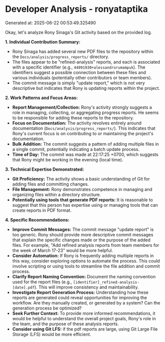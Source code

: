 # Developer Analysis - ronyataptika
Generated at: 2025-06-22 00:53:49.325490

Okay, let's analyze Rony Sinaga's Git activity based on the provided log.

**1. Individual Contribution Summary:**

*   Rony Sinaga has added several new PDF files to the repository within the `Docs/analysis/progress_reports/` directory.
*   The files appear to be "refined-analysis" reports, and each is associated with a specific identifier (e.g., `44091930+alessandrorumampuk`). The identifiers suggest a possible connection between these files and various individuals (potentially other contributors or team members).
*   The commit message is simply "update report," which is not very descriptive but indicates that Rony is updating reports within the project.

**2. Work Patterns and Focus Areas:**

*   **Report Management/Collection:** Rony's activity strongly suggests a role in managing, collecting, or aggregating progress reports. He seems to be responsible for adding these reports to the repository.
*   **Focus on Documentation:**  The activity revolves entirely around documentation (`Docs/analysis/progress_reports/`). This indicates that Rony's current focus is on contributing to or maintaining the project's documentation.
*   **Bulk Addition:** The commit suggests a pattern of adding multiple files in a single commit, potentially indicating a batch update process.
*   **Time of Day:** The commit was made at 22:17:25 +0700, which suggests that Rony might be working in the evening (local time).

**3. Technical Expertise Demonstrated:**

*   **Git Proficiency:** The activity shows a basic understanding of Git for adding files and committing changes.
*   **File Management:**  Rony demonstrates competence in managing and organizing files within a directory structure.
*   **Potentially using tools that generate PDF reports:** It is reasonable to suggest that this person has expertise using or managing tools that can create reports in PDF format.

**4. Specific Recommendations:**

*   **Improve Commit Messages:** The commit message "update report" is too generic. Rony should provide more descriptive commit messages that explain the specific changes made or the purpose of the added files.  For example, "Add refined analysis reports from team members for the week of March 17-23" would be more helpful.
*   **Consider Automation:** If Rony is frequently adding multiple reports in this way, consider exploring options to automate the process.  This could involve scripting or using tools to streamline the file addition and commit process.
*   **Clarify Report Naming Convention:** Document the naming convention used for the report files (e.g., `[identifier]_refined-analysis-[date].pdf`). This will improve consistency and maintainability.
*   **Investigate Report Generation Process:** Understanding how these reports are generated could reveal opportunities for improving the workflow.  Are they manually created, or generated by a system?  Can the generation process be optimized?
*   **Seek Further Context:** To provide more informed recommendations, it would be helpful to understand the overall project goals, Rony's role in the team, and the purpose of these analysis reports.
*   **Consider using Git LFS:** if the pdf reports are large, using Git Large File Storage (LFS) would be more efficient.
